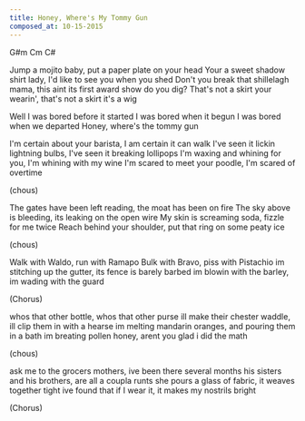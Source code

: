 ```yaml
---
title: Honey, Where's My Tommy Gun
composed_at: 10-15-2015
---
```

G#m Cm C#

Jump a mojito baby, put a paper plate on your head
Your a sweet shadow shirt lady, I'd like to see you when you shed
Don't you break that shillelagh mama, this aint its first award show do you dig?
That's not a skirt your wearin', that's not a skirt it's a wig

Well I was bored before it started
I was bored when it begun
I was bored when we departed
Honey, where's the tommy gun

I'm certain about your barista, I am certain it can walk
I've seen it lickin lightning bulbs, I've seen it breaking lollipops
I'm waxing and whining for you, I'm whining with my wine
I'm scared to meet your poodle, I'm scared of overtime

(chous)

The gates have been left reading, the moat has been on fire
The sky above is bleeding, its leaking on the open wire
My skin is screaming soda, fizzle for me twice
Reach behind your shoulder, put that ring on some peaty ice

(chous)

Walk with Waldo, run with Ramapo
Bulk with Bravo, piss with Pistachio
im stitching up the gutter, its fence is barely barbed
im blowin with the barley, im wading with the guard

(Chorus)

whos that other bottle, whos that other purse
ill make their chester waddle, ill clip them in with a hearse
im melting mandarin oranges, and pouring them in a bath
im breating pollen honey, arent you glad i did the math

(chous)

ask me to the grocers mothers, ive been there several months
his sisters and his brothers, are all a coupla runts
she pours a glass of fabric, it weaves together tight
ive found that if I wear it, it makes my nostrils bright

(Chorus)

